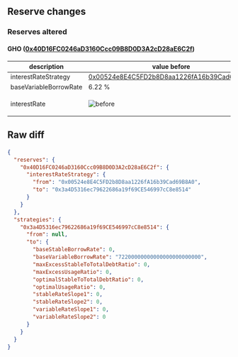 ## Reserve changes

### Reserves altered

#### GHO ([0x40D16FC0246aD3160Ccc09B8D0D3A2cD28aE6C2f](https://etherscan.io/address/0x40D16FC0246aD3160Ccc09B8D0D3A2cD28aE6C2f))

| description | value before | value after |
| --- | --- | --- |
| interestRateStrategy | [0x00524e8E4C5FD2b8D8aa1226fA16b39Cad69B8A0](https://etherscan.io/address/0x00524e8E4C5FD2b8D8aa1226fA16b39Cad69B8A0) | [0x3a4D5316ec79622686a19f69CE546997cC8e8514](https://etherscan.io/address/0x3a4D5316ec79622686a19f69CE546997cC8e8514) |
| baseVariableBorrowRate | 6.22 % | 7.22 % |
| interestRate | ![before](/.assets/005b16eaa54199269ae451836387895a28c5d76e.svg) | ![after](/.assets/4986872b45a9cd8b31a38113050f5481468cb333.svg) |

## Raw diff

```json
{
  "reserves": {
    "0x40D16FC0246aD3160Ccc09B8D0D3A2cD28aE6C2f": {
      "interestRateStrategy": {
        "from": "0x00524e8E4C5FD2b8D8aa1226fA16b39Cad69B8A0",
        "to": "0x3a4D5316ec79622686a19f69CE546997cC8e8514"
      }
    }
  },
  "strategies": {
    "0x3a4D5316ec79622686a19f69CE546997cC8e8514": {
      "from": null,
      "to": {
        "baseStableBorrowRate": 0,
        "baseVariableBorrowRate": "72200000000000000000000000",
        "maxExcessStableToTotalDebtRatio": 0,
        "maxExcessUsageRatio": 0,
        "optimalStableToTotalDebtRatio": 0,
        "optimalUsageRatio": 0,
        "stableRateSlope1": 0,
        "stableRateSlope2": 0,
        "variableRateSlope1": 0,
        "variableRateSlope2": 0
      }
    }
  }
}
```
